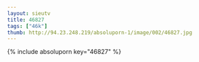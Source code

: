 ```yaml
--- 
layout: sieutv
title: 46827
tags: ["46k"]
thumb: http://94.23.248.219/absoluporn-1/image/002/46827.jpg
---
```

{% include absoluporn key="46827" %} 
